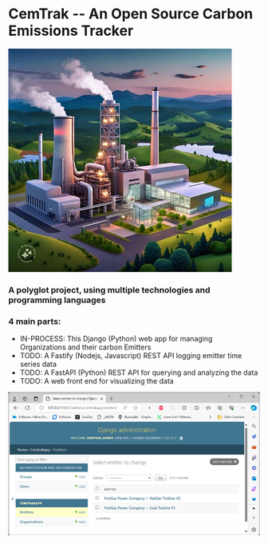 # CemTrak -- An Open Source Carbon Emissions Tracker

![an image of an imaginary, idealized power plant](hype_image.jpeg)

### A polyglot project, using multiple technologies and programming languages

### 4 main parts:
- IN-PROCESS: This Django (Python) web app for managing Organizations and their carbon Emitters
- TODO: A Fastify (Nodejs, Javascript) REST API logging emitter time series data
- TODO: A FastAPI (Python) REST API for querying and analyzing the data
- TODO: A web front end for visualizing the data

![an image of the Django admin screen for emitters](admin_emitters.png)
